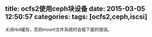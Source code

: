 title: ocfs2使用ceph块设备
date: 2015-03-05 12:50:57
categories:
tags: [ocfs2,ceph,iscsi]
---

关闭rbd缓存，否则mount文件系统时会报下面的错误。
```
```

